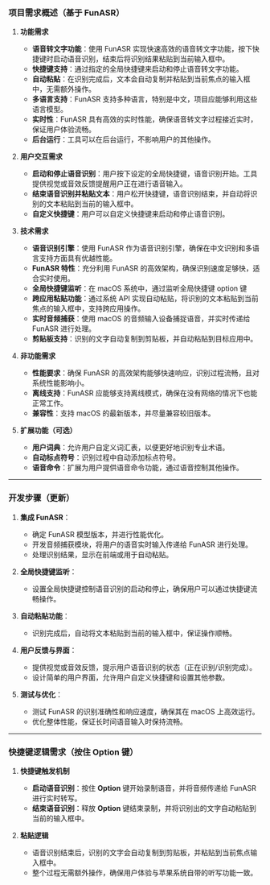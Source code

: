 ### 项目需求概述（基于 FunASR）

1. **功能需求**
   - **语音转文字功能**：使用 FunASR 实现快速高效的语音转文字功能，按下快捷键时启动语音识别，结束后将识别结果粘贴到当前输入框中。
   - **快捷键支持**：通过指定的全局快捷键来启动和停止语音转文字功能。
   - **自动粘贴**：在识别完成后，文本会自动复制并粘贴到当前焦点的输入框中，无需额外操作。
   - **多语言支持**：FunASR 支持多种语言，特别是中文，项目应能够利用这些语言模型。
   - **实时性**：FunASR 具有高效的实时性能，确保语音转文字过程接近实时，保证用户体验流畅。
   - **后台运行**：工具可以在后台运行，不影响用户的其他操作。

2. **用户交互需求**
   - **启动和停止语音识别**：用户按下设定的全局快捷键，语音识别开始。工具提供视觉或音效反馈提醒用户正在进行语音输入。
   - **结束语音识别并粘贴文本**：用户松开快捷键，语音识别结束，并自动将识别的文本粘贴到当前的输入框中。
   - **自定义快捷键**：用户可以自定义快捷键来启动和停止语音识别。

3. **技术需求**
   - **语音识别引擎**：使用 FunASR 作为语音识别引擎，确保在中文识别和多语言支持方面具有优越性能。
   - **FunASR 特性**：充分利用 FunASR 的高效架构，确保识别速度足够快，适合实时使用。
   - **全局快捷键监听**：在 macOS 系统中，通过监听全局快捷键  option 键 
   - **跨应用粘贴功能**：通过系统 API 实现自动粘贴，将识别的文本粘贴到当前焦点的输入框中，支持跨应用操作。
   - **实时音频捕获**：使用 macOS 的音频输入设备捕捉语音，并实时传递给 FunASR 进行处理。
   - **剪贴板支持**：识别的文字自动复制到剪贴板，并自动粘贴到目标应用中。

4. **非功能需求**
   - **性能要求**：确保 FunASR 的高效架构能够快速响应，识别过程流畅，且对系统性能影响小。
   - **离线支持**：FunASR 应能够支持离线模式，确保在没有网络的情况下也能正常工作。
   - **兼容性**：支持 macOS 的最新版本，并尽量兼容较旧版本。

5. **扩展功能（可选）**
   - **用户词典**：允许用户自定义词汇表，以便更好地识别专业术语。
   - **自动标点符号**：识别过程中自动添加标点符号。
   - **语音命令**：扩展为用户提供语音命令功能，通过语音控制其他操作。

---

### 开发步骤（更新）

1. **集成 FunASR**：
   - 确定 FunASR 模型版本，并进行性能优化。
   - 开发音频捕获模块，将用户的语音实时输入传递给 FunASR 进行处理。
   - 处理识别结果，显示在前端或用于自动粘贴。

2. **全局快捷键监听**：
   - 设置全局快捷键控制语音识别的启动和停止，确保用户可以通过快捷键流畅操作。

3. **自动粘贴功能**：
   - 识别完成后，自动将文本粘贴到当前的输入框中，保证操作顺畅。

4. **用户反馈与界面**：
   - 提供视觉或音效反馈，提示用户语音识别的状态（正在识别/识别完成）。
   - 设计简单的用户界面，允许用户自定义快捷键和设置其他参数。

5. **测试与优化**：
   - 测试 FunASR 的识别准确性和响应速度，确保其在 macOS 上高效运行。
   - 优化整体性能，保证长时间语音输入时保持流畅。

---

### 快捷键逻辑需求（按住 Option 键）

1. **快捷键触发机制**
   - **启动语音识别**：按住 **Option** 键开始录制语音，并将音频传递给 FunASR 进行实时转写。
   - **结束语音识别**：释放 **Option** 键结束录制，并将识别出的文字自动粘贴到当前的输入框中。

2. **粘贴逻辑**
   - 语音识别结束后，识别的文字会自动复制到剪贴板，并粘贴到当前焦点输入框中。
   - 整个过程无需额外操作，确保用户体验与苹果系统自带的听写功能一致。

